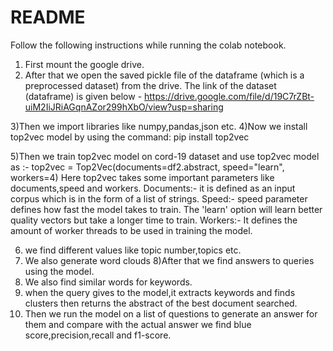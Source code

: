 # README
Follow the following instructions while running the colab notebook.
1) First mount the google drive.
2) After that we open the saved pickle file of the dataframe (which is a preprocessed
dataset) from the drive. The link of the dataset (dataframe) is given below -
https://drive.google.com/file/d/19C7rZBt-uiM2IiJRiAGqnAZor299hXbO/view?usp=sharing

3)Then we import libraries like numpy,pandas,json etc.
4)Now we install top2vec model by using the command: pip install top2vec

5)Then we train top2vec model on cord-19 dataset and use top2vec model as :- top2vec
= Top2Vec(documents=df2.abstract, speed="learn", workers=4)
Here top2vec takes some important parameters like documents,speed and workers.
Documents:- it is defined as an input corpus which is in the form of a list of strings.
Speed:- speed parameter defines how fast the model takes to train. The 'learn' option will
learn better quality vectors but take a longer time to train.
Workers:- It defines the amount of worker threads to be used in training the model.

6) we find different values like topic number,topics etc.
7) We also generate word clouds
8)After that we find answers to queries using the model.
9) We also find similar words for keywords.
10) when the query gives to the model,it extracts keywords and finds clusters then
returns the abstract of the best document searched.
11) Then we run the model on a list of questions to generate an answer for them and
compare with the actual answer we find blue score,precision,recall and f1-score.
